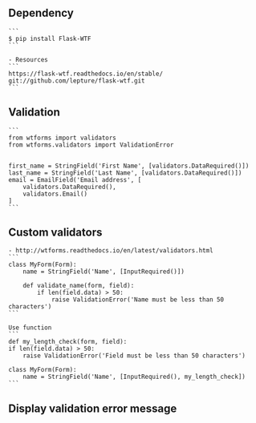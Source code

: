 ## Dependency
    ```
    $ pip install Flask-WTF
    ```
    
    - Resources
    ```
    https://flask-wtf.readthedocs.io/en/stable/
    git://github.com/lepture/flask-wtf.git
    ```

## Validation
    ```
    from wtforms import validators
    from wtforms.validators import ValidationError
    
    
    first_name = StringField('First Name', [validators.DataRequired()])
    last_name = StringField('Last Name', [validators.DataRequired()])
    email = EmailField('Email address', [
        validators.DataRequired(),
        validators.Email()
    ]
    ```
    
## Custom validators
    - http://wtforms.readthedocs.io/en/latest/validators.html
    ```
    class MyForm(Form):
        name = StringField('Name', [InputRequired()])
        
        def validate_name(form, field):
            if len(field.data) > 50:
                raise ValidationError('Name must be less than 50 characters')
    ```
    
    Use function
    ```
    def my_length_check(form, field):
    if len(field.data) > 50:
        raise ValidationError('Field must be less than 50 characters')

    class MyForm(Form):
        name = StringField('Name', [InputRequired(), my_length_check])
    ```
##  Display validation error message
    
